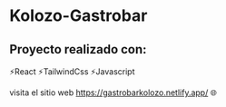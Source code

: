 # Kolozo-Gastrobar

## Proyecto realizado con:

⚡React 
⚡TailwindCss 
⚡Javascript

visita el sitio web https://gastrobarkolozo.netlify.app/ 🌐
